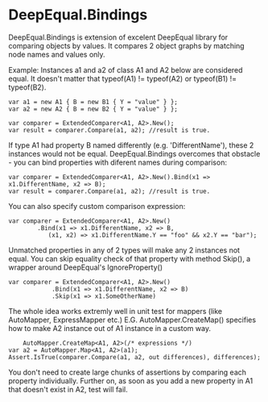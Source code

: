 # DeepEqual.Bindings

DeepEqual.Bindings is extension of excelent DeepEqual library for comparing objects by values.
It compares 2 object graphs by matching node names and values only. 

Example: Instances a1 and a2 of class A1 and A2 below are considered equal.
It doesn't matter that typeof(A1) != typeof(A2) or typeof(B1) != typeof(B2).
	
	var a1 = new A1 { B = new B1 { Y = "value" } };
	var a2 = new A2 { B = new B2 { Y = "value" } };
	
	var comparer = ExtendedComparer<A1, A2>.New();
	var result = comparer.Compare(a1, a2); //result is true.
	
	
If type A1 had property B named differently (e.g. 'DifferentName'), these 2 instances would not be equal.
DeepEqual.Bindings overcomes that obstacle - you can bind properties with diferent names during comparison:

	var comparer = ExtendedComparer<A1, A2>.New().Bind(x1 => x1.DifferentName, x2 => B);
	var result = comparer.Compare(a1, a2); //result is true.
	
You can also specify custom comparison expression:

	var comparer = ExtendedComparer<A1, A2>.New()
			.Bind(x1 => x1.DifferentName, x2 => B, 
			   (x1, x2) => x1.DifferentName.Y == "foo" && x2.Y == "bar");
							
Unmatched properties in any of 2 types will make any 2 instances not equal.
You can skip equality check of that property with method Skip(), a wrapper around DeepEqual's IgnoreProperty()


	var comparer = ExtendedComparer<A1, A2>.New()
				.Bind(x1 => x1.DifferentName, x2 => B)
				.Skip(x1 => x1.SomeOtherName)
												 
The whole idea works extremly well in unit test for mappers (like AutoMapper, ExpressMapper etc.)
E.G. AutoMapper.CreateMap() specifies how to make A2 instance out of A1 instance in a custom way.

        AutoMapper.CreateMap<A1, A2>(/* expressions */)
	var a2 = AutoMapper.Map<A1, A2>(a1);
	Assert.IsTrue(comparer.Compare(a1, a2, out differences), differences);

You don't need to create large chunks of assertions by comparing each property individually.
Further on, as soon as you add a new property in A1 that doesn't exist in A2, test will fail.

 


